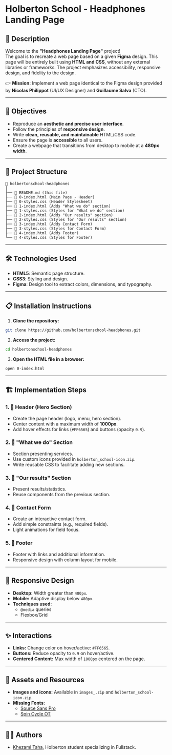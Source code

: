 # Holberton School - Headphones Landing Page

## 📄 Description
Welcome to the **"Headphones Landing Page"** project!  
The goal is to recreate a web page based on a given **Figma** design. This page will be entirely built using **HTML and CSS**, without any external libraries or frameworks. The project emphasizes accessibility, responsive design, and fidelity to the design.

👉 **Mission:** Implement a web page identical to the Figma design provided by **Nicolas Philippot** (UI/UX Designer) and **Guillaume Salva** (CTO).

---

## 🚀 Objectives
- Reproduce an **aesthetic and precise user interface**.
- Follow the principles of **responsive design**.
- Write **clean, reusable, and maintainable** HTML/CSS code.
- Ensure the page is **accessible** to all users.
- Create a webpage that transitions from desktop to mobile at a **480px width**.

---

## 📂 Project Structure

```
📁 holbertonschool-headphones
│
├── 📄 README.md (this file)
├── 📄 0-index.html (Main Page - Header)
├── 📄 0-styles.css (Header Stylesheet)
├── 📄 1-index.html (Adds "What we do" section)
├── 📄 1-styles.css (Styles for "What we do" section)
├── 📄 2-index.html (Adds "Our results" section)
├── 📄 2-styles.css (Styles for "Our results" section)
├── 📄 3-index.html (Adds Contact Form)
├── 📄 3-styles.css (Styles for Contact Form)
├── 📄 4-index.html (Adds Footer)
└── 📄 4-styles.css (Styles for Footer)
```

---

## 🛠️ Technologies Used
- **HTML5**: Semantic page structure.
- **CSS3**: Styling and design.
- **Figma**: Design tool to extract colors, dimensions, and typography.

---

## 📋 Installation Instructions
1. **Clone the repository:**
```bash
git clone https://github.com/holbertonschool-headphones.git
```
2. **Access the project:**
```bash
cd holbertonschool-headphones
```
3. **Open the HTML file in a browser:**
```bash
open 0-index.html
```

---

## 🏗️ Implementation Steps
### 1. 📌 Header (Hero Section)
- Create the page header (logo, menu, hero section).
- Center content with a maximum width of **1000px**.
- Add hover effects for links (`#FF6565`) and buttons (opacity `0.9`).

### 2. 📌 "What we do" Section
- Section presenting services.
- Use custom icons provided in `holberton_school-icon.zip`.
- Write reusable CSS to facilitate adding new sections.

### 3. 📌 "Our results" Section
- Present results/statistics.
- Reuse components from the previous section.

### 4. 📌 Contact Form
- Create an interactive contact form.
- Add simple constraints (e.g., required fields).
- Light animations for field focus.

### 5. 📌 Footer
- Footer with links and additional information.
- Responsive design with column layout for mobile.

---

## 📱 Responsive Design
- **Desktop:** Width greater than `480px`.
- **Mobile:** Adaptive display below `480px`.
- **Techniques used:**
  - `@media` queries
  - Flexbox/Grid

---

## ✨ Interactions
- **Links:** Change color on hover/active: `#FF6565`.
- **Buttons:** Reduce opacity to `0.9` on hover/active.
- **Centered Content:** Max width of `1000px` centered on the page.

---

## 📎 Assets and Resources
- **Images and icons:** Available in `images_.zip` and `holberton_school-icon.zip`.
- **Missing Fonts:**
  - [Source Sans Pro](https://fonts.google.com/specimen/Source+Sans+Pro)
  - [Spin Cycle OT](https://fonts.adobe.com/fonts/spin-cycle-ot)

---

## 👨‍💻 Authors
- [Khezami Taha](https://github.com/KhezamiTaha), Holberton student specializing in Fullstack.